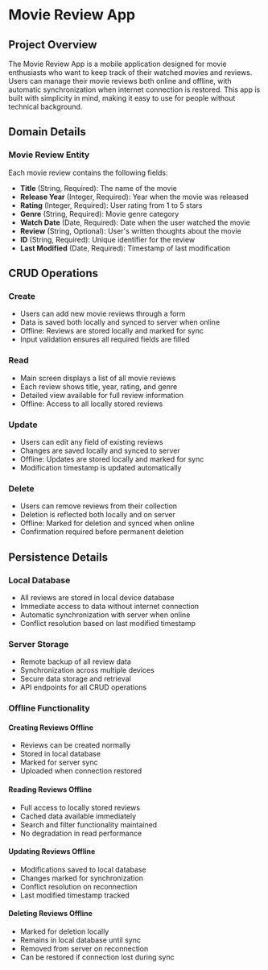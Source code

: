 # Movie Review App

## Project Overview
The Movie Review App is a mobile application designed for movie enthusiasts who want to keep track of their watched movies and reviews. Users can manage their movie reviews both online and offline, with automatic synchronization when internet connection is restored. This app is built with simplicity in mind, making it easy to use for people without technical background.

## Domain Details

### Movie Review Entity
Each movie review contains the following fields:
- **Title** (String, Required): The name of the movie
- **Release Year** (Integer, Required): Year when the movie was released
- **Rating** (Integer, Required): User rating from 1 to 5 stars
- **Genre** (String, Required): Movie genre category
- **Watch Date** (Date, Required): Date when the user watched the movie
- **Review** (String, Optional): User's written thoughts about the movie
- **ID** (String, Required): Unique identifier for the review
- **Last Modified** (Date, Required): Timestamp of last modification

## CRUD Operations

### Create
- Users can add new movie reviews through a form
- Data is saved both locally and synced to server when online
- Offline: Reviews are stored locally and marked for sync
- Input validation ensures all required fields are filled

### Read
- Main screen displays a list of all movie reviews
- Each review shows title, year, rating, and genre
- Detailed view available for full review information
- Offline: Access to all locally stored reviews

### Update
- Users can edit any field of existing reviews
- Changes are saved locally and synced to server
- Offline: Updates are stored locally and marked for sync
- Modification timestamp is updated automatically

### Delete
- Users can remove reviews from their collection
- Deletion is reflected both locally and on server
- Offline: Marked for deletion and synced when online
- Confirmation required before permanent deletion

## Persistence Details

### Local Database
- All reviews are stored in local device database
- Immediate access to data without internet connection
- Automatic synchronization with server when online
- Conflict resolution based on last modified timestamp

### Server Storage
- Remote backup of all review data
- Synchronization across multiple devices
- Secure data storage and retrieval
- API endpoints for all CRUD operations

### Offline Functionality

#### Creating Reviews Offline
- Reviews can be created normally
- Stored in local database
- Marked for server sync
- Uploaded when connection restored

#### Reading Reviews Offline
- Full access to locally stored reviews
- Cached data available immediately
- Search and filter functionality maintained
- No degradation in read performance

#### Updating Reviews Offline
- Modifications saved to local database
- Changes marked for synchronization
- Conflict resolution on reconnection
- Last modified timestamp tracked

#### Deleting Reviews Offline
- Marked for deletion locally
- Remains in local database until sync
- Removed from server on reconnection
- Can be restored if connection lost during sync
